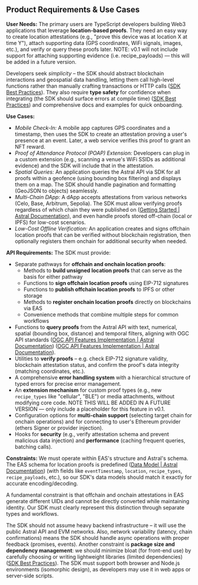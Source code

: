 ## Product Requirements & Use Cases  

**User Needs:** The primary users are TypeScript developers building Web3 applications that leverage **location-based proofs**. They need an easy way to create location attestations (e.g., "prove this device was at location X at time Y"), attach supporting data (GPS coordinates, WiFi signals, images, etc.), and verify or query these proofs later. NOTE: v0.1 will not include support for attaching supporting evidence (i.e. recipe_payloads) — this will be added in a future version.

Developers seek *simplicity* – the SDK should abstract blockchain interactions and geospatial data handling, letting them call high-level functions rather than manually crafting transactions or HTTP calls ([SDK Best Practices](https://www.speakeasy.com/post/sdk-best-practices#:~:text=,users%2C%20and%20ultimately%2C%20more%20revenue)). They also require **type safety** for confidence when integrating (the SDK should surface errors at compile time) ([SDK Best Practices](https://www.speakeasy.com/post/sdk-best-practices#:~:text=1)) and comprehensive docs and examples for quick onboarding. 

**Use Cases:**  
- *Mobile Check-In:* A mobile app captures GPS coordinates and a timestamp, then uses the SDK to create an attestation proving a user's presence at an event. Later, a web service verifies this proof to grant an NFT reward.  
- *Proof of Attendance Protocol (POAP) Extension:* Developers can plug in a custom extension (e.g., scanning a venue's WiFi SSIDs as additional evidence) and the SDK will include that in the attestation.  
- *Spatial Queries:* An application queries the Astral API via SDK for all proofs within a geofence (using bounding box filtering) and displays them on a map. The SDK should handle pagination and formatting (GeoJSON to objects) seamlessly.  
- *Multi-Chain DApp:* A dApp accepts attestations from various networks (Celo, Base, Arbitrum, Sepolia). The SDK must allow verifying proofs regardless of which chain they were published on ([Getting Started | Astral Documentation](https://docs.astral.global/docs/getting-started#:~:text=The%20API%20currently%20supports%20the,following%20blockchains)), and even handle proofs stored off-chain (local or IPFS) for low-cost scenarios.
- *Low-Cost Offline Verification:* An application creates and signs offchain location proofs that can be verified without blockchain registration, then optionally registers them onchain for additional security when needed.

**API Requirements:** The SDK must provide:  
- Separate pathways for **offchain and onchain location proofs**:
  - Methods to **build unsigned location proofs** that can serve as the basis for either pathway
  - Functions to **sign offchain location proofs** using EIP-712 signatures
  - Functions to **publish offchain location proofs** to IPFS or other storage
  - Methods to **register onchain location proofs** directly on blockchains via EAS
  - Convenience methods that combine multiple steps for common workflows
- Functions to **query proofs** from the Astral API with text, numerical, spatial (bounding box, distance) and temporal filters, aligning with OGC API standards ([OGC API Features Implementation | Astral Documentation](https://docs.astral.global/docs/api/ogc-api#:~:text=The%20OGC%20API%20Features%20standard,spatial%20and%20temporal%20filtering%20capabilities)) ([OGC API Features Implementation | Astral Documentation](https://docs.astral.global/docs/api/ogc-api#:~:text=Core%20Parameters)).  
- Utilities to **verify proofs** – e.g. check EIP-712 signature validity, blockchain attestation status, and confirm the proof's data integrity (matching coordinates, etc.).
- A comprehensive **error handling system** with a hierarchical structure of typed errors for precise error management.
- An **extension mechanism** for custom proof types (e.g., new `recipe_types` like "cellular", "BLE") or media attachments, without modifying core code. NOTE THIS WILL BE ADDED IN A FUTURE VERSION — only include a placeholder for this feature in v0.1.
- Configuration options for **multi-chain support** (selecting target chain for onchain operations) and for connecting to user's Ethereum provider (ethers Signer or provider injection). 
- Hooks for **security** (e.g., verify attestation schema and prevent malicious data injection) and **performance** (caching frequent queries, batching calls).

**Constraints:** We must operate within EAS's structure and Astral's schema. The EAS schema for location proofs is predefined ([Data Model | Astral Documentation](https://docs.astral.global/docs/data-model#:~:text=EAS%20Schema)) (with fields like `eventTimestamp`, `location`, `recipe_types`, `recipe_payloads`, etc.), so our SDK's data models should match it exactly for accurate encoding/decoding. 

A fundamental constraint is that offchain and onchain attestations in EAS generate different UIDs and cannot be directly converted while maintaining identity. Our SDK must clearly represent this distinction through separate types and workflows.

The SDK should not assume heavy backend infrastructure – it will use the public Astral API and EVM networks. Also, network variability (latency, chain confirmations) means the SDK should handle async operations with proper feedback (promises, events). Another constraint is **package size and dependency management**: we should minimize bloat (for front-end use) by carefully choosing or writing lightweight libraries (limited dependencies) ([SDK Best Practices](https://www.speakeasy.com/post/sdk-best-practices#:~:text=4)). The SDK must support both browser and Node.js environments (isomorphic design), as developers may use it in web apps or server-side scripts.